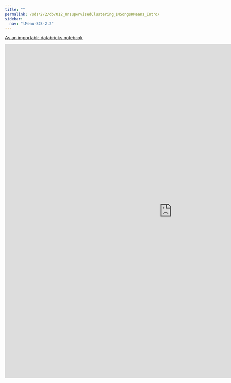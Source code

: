 ```yaml
---
title: ""
permalink: /sds/2/2/db/012_UnsupervisedClustering_1MSongsKMeans_Intro/
sidebar:
  nav: "lMenu-SDS-2.2"
---
```


[As an importable databricks notebook](https://lamastex.github.io/scalable-data-science/sds/2/2/db/012_UnsupervisedClustering_1MSongsKMeans_Intro.html)

<iframe src="https://lamastex.github.io/scalable-data-science/sds/2/2/db/012_UnsupervisedClustering_1MSongsKMeans_Intro" width="1080" height="1080" frameborder="0"></iframe>
